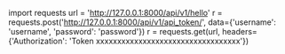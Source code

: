 import requests
url = 'http://127.0.0.1:8000/api/v1/hello'
r = requests.post('http://127.0.0.1:8000/api/v1/api_token/', data={'username': 'username', 'password': 'password'})
r = requests.get(url, headers={'Authorization': 'Token xxxxxxxxxxxxxxxxxxxxxxxxxxxxxxxxxx'})
